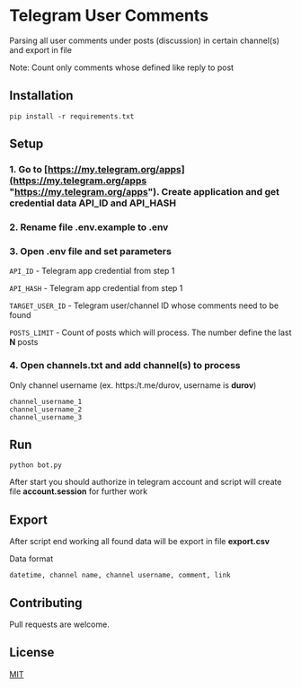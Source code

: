 # Telegram User Comments

Parsing all user comments under posts (discussion) in certain channel(s) and export in file

Note: Count only comments whose defined like reply to post

## Installation
```
pip install -r requirements.txt
```
## Setup
### 1. Go to [https://my.telegram.org/apps](https://my.telegram.org/apps "https://my.telegram.org/apps"). Create application and get credential data API_ID and API_HASH
### 2. Rename file **.env.example** to **.env**
### 3. Open **.env** file and set parameters

  ```API_ID``` - Telegram app credential from step 1

  ```API_HASH``` - Telegram app credential from step 1

  ``TARGET_USER_ID`` - Telegram user/channel ID whose comments need to be found 

  ```POSTS_LIMIT``` - Count of posts which will process. The number define the last **N** posts

### 4. Open **channels.txt** and add channel(s) to process 

  Only channel username (ex. https:/t.me/durov, username is **durov**)

  ```
  channel_username_1
  channel_username_2
  channel_username_3
  ```

## Run

```
python bot.py
```

After start you should authorize in telegram account and script will create file **account.session** for further work 

## Export

After script end working all found data will be export in file **export.csv**

Data format

```
datetime, channel name, channel username, comment, link
```

## Contributing
Pull requests are welcome.

## License
[MIT](https://github.com/svtcore/telegram-user-comments/blob/main/LICENSE "MIT")
